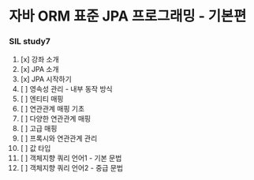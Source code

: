 # 자바 ORM 표준 JPA 프로그래밍 - 기본편

### SIL study7



1. [x] 강좌 소개
2. [x] JPA 소개
3. [x] JPA 시작하기
4. [ ] 영속성 관리 - 내부 동작 방식
5. [ ] 엔티티 매핑
6. [ ] 연관관계 매핑 기초
7. [ ] 다양한 연관관계 매핑
8. [ ] 고급 매핑
9. [ ] 프록시와 연관관계 관리
10. [ ] 값 타입
11. [ ] 객체지향 쿼리 언어1 - 기본 문법
12. [ ] 객체지향 쿼리 언어2 - 중급 문법